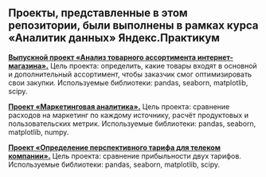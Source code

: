 ## Проекты, представленные в этом репозитории, были выполнены в рамках курса «Аналитик данных» Яндекс.Практикум

**[Выпускной проект «Анализ товарного ассортимента интернет-магазина».](https://github.com/Shipugin/python_projects/tree/main/%D0%92%D1%8B%D0%BF%D1%83%D1%81%D0%BA%D0%BD%D0%BE%D0%B9%20%D0%BF%D1%80%D0%BE%D0%B5%D0%BA%D1%82%20%D0%BA%D1%83%D1%80%D1%81%D0%B0%20%D0%90%D0%BD%D0%B0%D0%BB%D0%B8%D1%82%D0%B8%D0%BA%20%D0%B4%D0%B0%D0%BD%D0%BD%D1%8B%D1%85)** Цель проекта: определить, какие товары входят в основной и дополнительный ассортимент, чтобы заказчик смог оптимизировать свои закупки. Используемые библиотеки: pandas, seaborn, matplotlib, scipy.

**[Проект «Маркетинговая аналитика».](https://github.com/Shipugin/python_projects/tree/main/%D0%9C%D0%B0%D1%80%D0%BA%D0%B5%D1%82%D0%B8%D0%BD%D0%B3%D0%BE%D0%B2%D0%B0%D1%8F%20%D0%B0%D0%BD%D0%B0%D0%BB%D0%B8%D1%82%D0%B8%D0%BA%D0%B0)** Цель проекта: сравнение расходов на маркетинг по каждому источнику, расчёт продуктовых и пользовательских метрик. Используемые библиотеки: pandas, seaborn, matplotlib, numpy.

**[Проект «Определение перспективного тарифа для телеком компании».](https://github.com/Shipugin/python_projects/tree/main/%D0%9E%D0%BF%D1%80%D0%B5%D0%B4%D0%B5%D0%BB%D0%B5%D0%BD%D0%B8%D0%B5%20%D0%BF%D0%B5%D1%80%D1%81%D0%BF%D0%B5%D0%BA%D1%82%D0%B8%D0%B2%D0%BD%D0%BE%D0%B3%D0%BE%20%D1%82%D0%B0%D1%80%D0%B8%D1%84%D0%B0%20%D0%B4%D0%BB%D1%8F%20%D1%82%D0%B5%D0%BB%D0%B5%D0%BA%D0%BE%D0%BC%20%D0%BA%D0%BE%D0%BC%D0%BF%D0%B0%D0%BD%D0%B8%D0%B8)** Цель проекта: сравнение прибыльности двух тарифов. Используемые библиотеки: pandas, seaborn, matplotlib, scipy.
 
